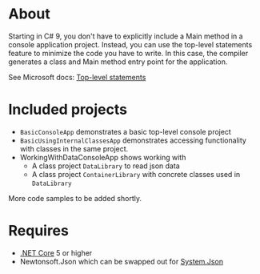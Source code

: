 # About

Starting in C# 9, you don't have to explicitly include a Main method in a console application project. Instead, you can use the top-level statements feature to minimize the code you have to write. In this case, the compiler generates a class and Main method entry point for the application.

See Microsoft docs: [Top-level statements](https://docs.microsoft.com/en-us/dotnet/csharp/fundamentals/program-structure/top-level-statements)

# Included projects

- `BasicConsoleApp` demonstrates a basic top-level console project
- `BasicUsingInternalClassesApp` demonstrates accessing functionality with classes in the same project.
- WorkingWithDataConsoleApp shows working with
  - A class project `DataLibrary` to read json data
  - A class project `ContainerLibrary` with concrete classes used in `DataLibrary`

More code samples to be added shortly. 

# Requires

- [.NET Core](https://dotnet.microsoft.com/download) 5 or higher
- Newtonsoft.Json which can be swapped out for [System.Json](https://docs.microsoft.com/en-us/dotnet/standard/serialization/system-text-json-how-to?pivots=dotnet-5-0)